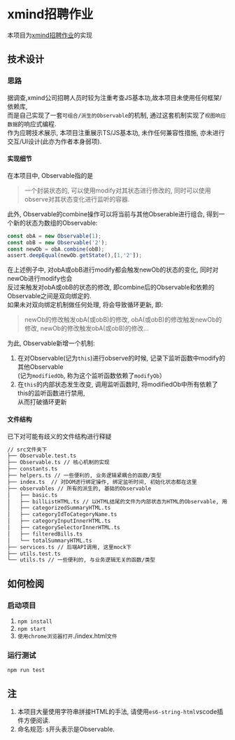 # xmind招聘作业
本项目为[xmind招聘作业](https://github.com/xmindltd/hiring/tree/master/frontend-1)的实现

## 技术设计

### 思路
据调查,xmind公司招聘人员时较为注重考查JS基本功,故本项目未使用任何框架/依赖库,  
而是自己实现了一套`可组合/派生的Observable`的机制, 通过这套机制实现了`视图响应数据`的响应式编程.  
作为应聘技术展示, 本项目注重展示TS/JS基本功, 未作任何兼容性措施, 亦未进行交互/UI设计(此亦为作者本身弱项).

#### 实现细节
在本项目中, Observable指的是  
> 一个封装状态的, 可以使用modify对其状态进行修改的, 同时可以使用observe对其状态变化进行监听的容器.  

此外, Observable的combine操作可以将当前与其他Obserable进行组合, 得到一个新的状态为数组的Observable:  
```typescript
const obA = new Observable(1);
const obB = new Observable('2');
const newOb = obA.combine(obB);
assert.deepEqual(newOb.getState(),[1,'2']);
```
在上述例子中, 对obA或obB进行modify都会触发newOb的状态的变化, 同时对newOb进行modify也会  
反过来触发对obA或obB的状态的修改, 即combine后的Observable和依赖的Observable之间是双向绑定的.  
如果未对双向绑定机制做任何处理, 将会导致循环更新, 即: 
> newOb的修改触发obA(或obB)的修改, obA(或obB)的修改触发newOb的修改, newOb的修改触发obA(或obB)的修改...  

为此, Observable新增一个机制:
1. 在对Observable(记为`this`)进行observe的时候, 记录下监听函数中modify的其他Observable  
(记为`modifiedOb`, 称为这个监听函数依赖了`modifyOb`）
2. 在`this`的内部状态发生改变, 调用监听函数时, 将modifiedOb中所有依赖了this的监听函数进行禁用,  
从而打破循环更新


#### 文件结构
已下对可能有歧义的文件结构进行释疑
```bash
// src文件夹下
├── Observable.test.ts 
├── Observable.ts // 核心机制的实现
├── constants.ts 
├── helpers.ts // 一些便利的, 业务逻辑紧耦合的函数/类型
├── index.ts  // 对DOM进行绑定操作, 绑定监听时间, 初始化状态都在这里
├── observables // 所有的派生的, 基础的Observable
│   ├── basic.ts
│   ├── billListHTML.ts // 以HTML结尾的文件为内部状态为HTML的Observable, 用于插入到DOM中, 下同
│   ├── categorizedSummaryHTML.ts 
│   ├── categoryIdToCategoryName.ts
│   ├── categoryInputInnerHTML.ts
│   ├── categorySelectorInnerHTML.ts
│   ├── filteredBills.ts
│   └── totalSummaryHTML.ts
├── services.ts // 后端API调用, 这里mock下
├── utils.test.ts 
└── utils.ts // 一些便利的, 与业务逻辑无关的函数/类型
```

## 如何检阅
### 启动项目
1. `npm install`
2. `npm start`
3. `使用chrome浏览器打开`./index.html`文件`

### 运行测试
`npm run test`

## 注
1. 本项目大量使用字符串拼接HTML的手法, 请使用`es6-string-html`vscode插件方便阅读.
2. 命名规范: `$`开头表示是Observable.


